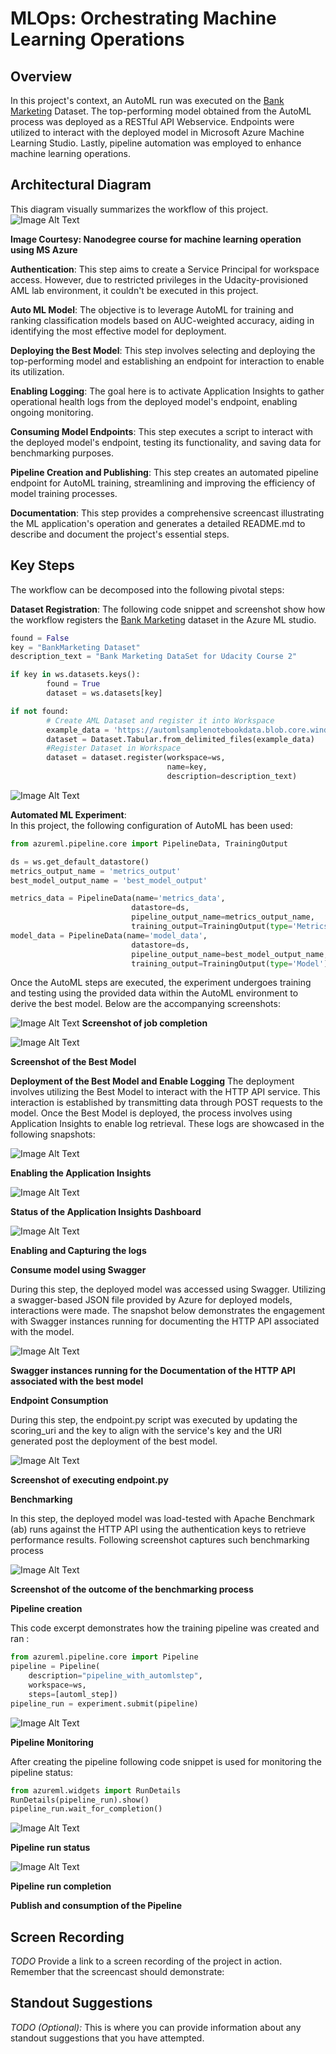 # MLOps: Orchestrating Machine Learning Operations
## Overview
In this project's context, an AutoML run was executed on the [Bank Marketing](https://automlsamplenotebookdata.blob.core.windows.net/automl-sample-notebook-data/bankmarketing_train.csv) Dataset. The top-performing model obtained from the AutoML process was deployed as a RESTful API Webservice. Endpoints were utilized to interact with the deployed model in Microsoft Azure Machine Learning Studio. Lastly, pipeline automation was employed to enhance machine learning operations. 

## Architectural Diagram
This diagram visually summarizes the workflow of this project.
![Image Alt Text](Artifacts/workflow.PNG)

**Image Courtesy: Nanodegree course for machine learning operation using MS Azure**

**Authentication**: This step aims to create a Service Principal for workspace access. However, due to restricted privileges in the Udacity-provisioned AML lab environment, it couldn't be executed in this project.

**Auto ML Model**: The objective is to leverage AutoML for training and ranking classification models based on AUC-weighted accuracy, aiding in identifying the most effective model for deployment.

**Deploying the Best Model**: This step involves selecting and deploying the top-performing model and establishing an endpoint for interaction to enable its utilization.

**Enabling Logging**: The goal here is to activate Application Insights to gather operational health logs from the deployed model's endpoint, enabling ongoing monitoring.

**Consuming Model Endpoints**: This step executes a script to interact with the deployed model's endpoint, testing its functionality, and saving data for benchmarking purposes.

**Pipeline Creation and Publishing**: This step creates an automated pipeline endpoint for AutoML training, streamlining and improving the efficiency of model training processes.

**Documentation**: This step provides a comprehensive screencast illustrating the ML application's operation and generates a detailed README.md to describe and document the project's essential steps.


## Key Steps
The workflow can be decomposed into the following pivotal steps:

**Dataset Registration**: 
The following code snippet and screenshot show how the workflow registers the  [Bank Marketing](https://automlsamplenotebookdata.blob.core.windows.net/automl-sample-notebook-data/bankmarketing_train.csv) dataset in the Azure ML studio.
```python
found = False
key = "BankMarketing Dataset"
description_text = "Bank Marketing DataSet for Udacity Course 2"

if key in ws.datasets.keys(): 
        found = True
        dataset = ws.datasets[key] 

if not found:
        # Create AML Dataset and register it into Workspace
        example_data = 'https://automlsamplenotebookdata.blob.core.windows.net/automl-sample-notebook-data/bankmarketing_train.csv'
        dataset = Dataset.Tabular.from_delimited_files(example_data)        
        #Register Dataset in Workspace
        dataset = dataset.register(workspace=ws,
                                   name=key,
                                   description=description_text)
```
![Image Alt Text](Artifacts/Data_Registration.PNG)

**Automated ML Experiment**:  
In this project, the following configuration of AutoML has been used:
```python
from azureml.pipeline.core import PipelineData, TrainingOutput

ds = ws.get_default_datastore()
metrics_output_name = 'metrics_output'
best_model_output_name = 'best_model_output'

metrics_data = PipelineData(name='metrics_data',
                           datastore=ds,
                           pipeline_output_name=metrics_output_name,
                           training_output=TrainingOutput(type='Metrics'))
model_data = PipelineData(name='model_data',
                           datastore=ds,
                           pipeline_output_name=best_model_output_name,
                           training_output=TrainingOutput(type='Model'))
```
Once the AutoML steps are executed, the experiment undergoes training and testing using the provided data within the AutoML environment to derive the best model. Below are the accompanying screenshots:

![Image Alt Text](Artifacts/Job_end_details.PNG)
**Screenshot of job completion** 

![Image Alt Text](Artifacts/Best_model_N.PNG)

**Screenshot of the Best Model** 

**Deployment of the Best Model and Enable Logging** 
The deployment involves utilizing the Best Model to interact with the HTTP API service. This interaction is established by transmitting data through POST requests to the model. Once the Best Model is deployed, the process involves using Application Insights to enable log retrieval. These logs are showcased in the following snapshots:

![Image Alt Text](Artifacts/Application_Insights_true.PNG)

**Enabling the Application Insights**

![Image Alt Text](Artifacts/Application_Insights_dashboard.PNG)

**Status of the Application Insights Dashboard**

![Image Alt Text](Artifacts/Log_shots.PNG)

**Enabling and Capturing the logs**

**Consume model using Swagger**

During this step, the deployed model was accessed using Swagger. Utilizing a swagger-based JSON file provided by Azure for deployed models, interactions were made. The snapshot below demonstrates the engagement with Swagger instances running for documenting the HTTP API associated with the model.

![Image Alt Text](Artifacts/Swagger_api_data.PNG)

**Swagger instances running for the Documentation of the HTTP API associated with the best model**

**Endpoint Consumption** 

During this step, the endpoint.py script was executed by updating the scoring_uri and the key to align with the service's key and the URI generated post the deployment of the best model.

![Image Alt Text](Artifacts/Endpoint.PNG)

**Screenshot of executing endpoint.py**

**Benchmarking**

In this step, the deployed model was load-tested with Apache Benchmark (ab) runs against the HTTP API using the authentication keys to retrieve performance results. Following screenshot captures such benchmarking process

![Image Alt Text](Artifacts/benchmaek_snapshots.PNG)

**Screenshot of the outcome of the benchmarking process**


**Pipeline creation** 

This code excerpt demonstrates how the training pipeline was created and ran :
```python
from azureml.pipeline.core import Pipeline
pipeline = Pipeline(
    description="pipeline_with_automlstep",
    workspace=ws,    
    steps=[automl_step])
pipeline_run = experiment.submit(pipeline)
```
![Image Alt Text](Artifacts/Pipelines_created.PNG)

**Pipeline Monitoring** 

After creating the pipeline following code snippet is used for monitoring the pipeline status:

```python
from azureml.widgets import RunDetails
RunDetails(pipeline_run).show()
pipeline_run.wait_for_completion()
```
![Image Alt Text](Artifacts/pipeline_Status.PNG)

**Pipeline run status**

![Image Alt Text](Artifacts/Pipelines_jobs.PNG)

**Pipeline run completion**

**Publish and consumption of the Pipeline**



## Screen Recording
*TODO* Provide a link to a screen recording of the project in action. Remember that the screencast should demonstrate:

## Standout Suggestions
*TODO (Optional):* This is where you can provide information about any standout suggestions that you have attempted.

